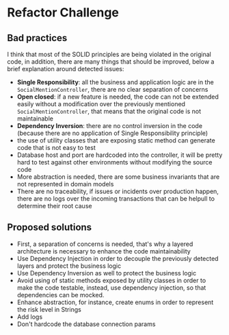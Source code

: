# Refactor Challenge

## Bad practices
I think that most of the SOLID principles are being violated in the original code, in addition, there are many things that should be improved, 
below a brief explanation around detected issues:

- **Single Responsibility**: all the business and application logic are in the `SocialMentionController`, there are no clear separation of concerns
- **Open closed**: if a new feature is needed, the code can not be extended easily without a modification over the previously mentioned `SocialMentionController`, 
  that means that the original code is not maintainable
- **Dependency Inversion**: there are no control inversion in the code (because there are no application of Single Responsibility principle)
- the use of utility classes that are exposing static method can generate code that is not easy to test
- Database host and port are hardcoded into the controller, it will be pretty hard to test against other environments without modifying the
source code
- More abstraction is needed, there are some business invariants that are not represented in domain models
- There are no traceability, if issues or incidents over production happen, there are no logs over the incoming transactions
that can be helpull to determine their root cause

## Proposed solutions
- First, a separation of concerns is needed, that's why a layered architecture is necessary to enhance the code maintainability
- Use Dependency Injection in order to decouple the previously detected layers and protect the business logic
- Use Dependency Inversion as well to protect the business logic
- Avoid using of static methods exposed by utility classes in order to make the code testable, instead, use dependency injection, 
  so that dependencies can be mocked.
- Enhance abstraction, for instance, create enums in order to represent the risk level in Strings 
- Add logs
- Don't hardcode the database connection params

